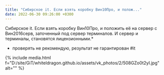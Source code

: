 ```yaml
---
title: "Сибирское it. Если взять коробку Вин10Про, и полож..."
date: 2022-06-30 09:26:00 +0300
---
```


Сибирское it. Если взять коробку Вин10Про, и положить её на сервер с Вин2016серв, заточенный под сервер терминалов. И сервер и терминалы, становятся лицензионными.*
* проверять не рекомендую, результат не гарантирован
#it

{% include media.html f="D:/site/GiT/whiteldragon.github.io/assets/vk_photos/2/508GZo0t2yI.jpg" alt="" %}
